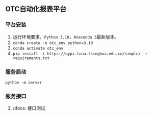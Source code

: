 ## OTC自动化报表平台
### 平台安装
1. 运行环境要求，`Python 3.10`，`Anaconda 3`最新版本。
2. `conda create -n otc_env python=3.10`
3. `conda activate otc_env`
4. `pip install -i https://pypi.tuna.tsinghua.edu.cn/simple/ -r requirements.txt`
### 服务启动
`python -m server`
### 服务接口
1. /docs: 接口测试